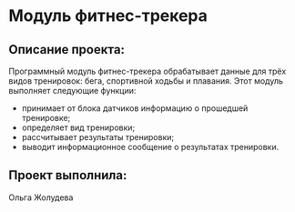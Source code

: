 # Модуль фитнес-трекера

## Описание проекта:

Программный модуль фитнес-трекера обрабатывает данные для трёх видов тренировок: бега, спортивной ходьбы и плавания.
Этот модуль выполняет следующие функции:
- принимает от блока датчиков информацию о прошедшей тренировке;
- определяет вид тренировки;
- рассчитывает результаты тренировки;
- выводит информационное сообщение о результатах тренировки.

## Проект выполнила:

Ольга Жолудева
